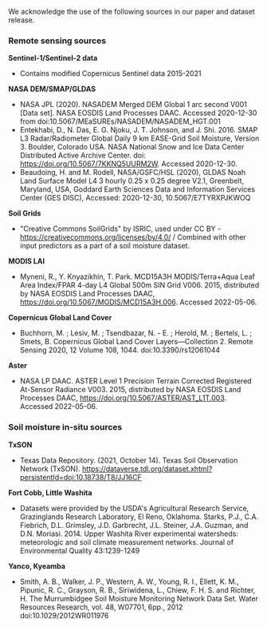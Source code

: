 We acknowledge the use of the following sources in our paper and dataset release.

### Remote sensing sources

**Sentinel-1/Sentinel-2 data**

- Contains modified Copernicus Sentinel data 2015-2021

**NASA DEM/SMAP/GLDAS**

- NASA JPL (2020). NASADEM Merged DEM Global 1 arc second V001 [Data set]. NASA EOSDIS Land Processes DAAC. Accessed 2020-12-30 from doi:10.5067/MEaSUREs/NASADEM/NASADEM_HGT.001
- Entekhabi, D., N. Das, E. G. Njoku, J. T. Johnson, and J. Shi. 2016. SMAP L3 Radar/Radiometer Global Daily 9 km EASE-Grid Soil Moisture, Version 3. Boulder, Colorado USA. NASA National Snow and Ice Data Center Distributed Active Archive Center. doi: https://doi.org/10.5067/7KKNQ5UURM2W. Accessed 2020-12-30.
- Beaudoing, H. and M. Rodell, NASA/GSFC/HSL (2020), GLDAS Noah Land Surface Model L4 3 hourly 0.25 x 0.25 degree V2.1, Greenbelt, Maryland, USA, Goddard Earth Sciences Data and Information Services Center (GES DISC), Accessed: 2020-12-30, 10.5067/E7TYRXPJKWOQ

**Soil Grids**

- "Creative Commons SoilGrids" by ISRIC, used under CC BY - https://creativecommons.org/licenses/by/4.0/ / Combined with other input predictors as a part of a soil moisture dataset.

**MODIS LAI**

- Myneni, R., Y. Knyazikhin, T. Park. MCD15A3H MODIS/Terra+Aqua Leaf Area Index/FPAR 4-day L4 Global 500m SIN Grid V006. 2015, distributed by NASA EOSDIS Land Processes DAAC, https://doi.org/10.5067/MODIS/MCD15A3H.006. Accessed 2022-05-06.

**Copernicus Global Land Cover**

- Buchhorn, M. ; Lesiv, M. ; Tsendbazar, N. - E. ; Herold, M. ; Bertels, L. ; Smets, B. Copernicus Global Land Cover Layers—Collection 2. Remote Sensing 2020, 12 Volume 108, 1044. doi:10.3390/rs12061044

**Aster**

- NASA LP DAAC. ASTER Level 1 Precision Terrain Corrected Registered At-Sensor Radiance V003. 2015, distributed by NASA EOSDIS Land Processes DAAC, https://doi.org/10.5067/ASTER/AST_L1T.003. Accessed 2022-05-06.

### Soil moisture in-situ sources

**TxSON**

- Texas Data Repository. (2021, October 14). Texas Soil Observation Network (TxSON). https://dataverse.tdl.org/dataset.xhtml?persistentId=doi:10.18738/T8/JJ16CF

**Fort Cobb, Little Washita**

- Datasets were provided by the USDA's Agricultural Research Service, Grazinglands Research Laboratory, El Reno, Oklahoma. Starks, P.J., C.A. Fiebrich, D.L. Grimsley, J.D. Garbrecht, J.L. Steiner, J.A. Guzman, and D.N. Moriasi.  2014.  Upper Washita River experimental watersheds: meteorologic and soil climate measurement networks.  Journal of Environmental Quality 43:1239-1249

**Yanco, Kyeamba**

- Smith, A. B., Walker, J. P., Western, A. W., Young, R. I., Ellett, K. M., Pipunic, R. C., Grayson, R. B., Siriwidena, L., Chiew, F. H. S. and Richter, H. The Murrumbidgee Soil Moisture Monitoring Network Data Set. Water Resources Research, vol. 48, W07701, 6pp., 2012 doi:10.1029/2012WR011976
